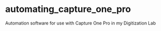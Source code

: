# automating_capture_one_pro
 Automation software for use with Capture One Pro in my Digitization Lab
